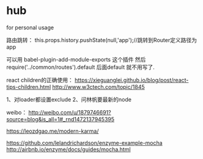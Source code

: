 # hub
for personal usage

路由跳转： this.props.history.pushState(null,'app');//跳转到Router定义路径为app

可以用 babel-plugin-add-module-exports 这个插件 然后 require('../common/routes').default 后面default 就不用写了.

react children的正确使用： https://xieguanglei.github.io/blog/post/react-tips-children.html
http://www.w3ctech.com/topic/1845

1、对loader都设置exclude
2、问林帆要最新的node

weibo： http://weibo.com/u/1879746691?source=blog&is_all=1#_rnd1472137945395

https://leozdgao.me/modern-karma/


https://github.com/lelandrichardson/enzyme-example-mocha
http://airbnb.io/enzyme/docs/guides/mocha.html
